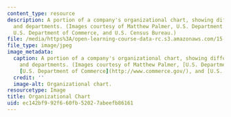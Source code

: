 ```yaml
---
content_type: resource
description: A portion of a company's organizational chart, showing different people
  and departments. (Images courtesy of Matthew Palmer, U.S. Department of Energy,
  U.S. Department of Commerce, and U.S. Census Bureau.)
file: /media/https%3A/open-learning-course-data-rc.s3.amazonaws.com/15-311-organizational-processes-fall-2003/ec142bf992f660fb52027abeefb86161_15-311f03.jpg
file_type: image/jpeg
image_metadata:
  caption: A portion of a company's organizational chart, showing different people
    and departments. (Images courtesy of Matthew Palmer, [U.S. Department of Energy](http://www.doedigitalarchive.doe.gov/),
    [U.S. Department of Commerce](http://www.commerce.gov/), and [U.S. Census Bureau](https://www.census.gov/).)
  credit: ''
  image-alt: Organizational chart.
resourcetype: Image
title: Organizational Chart
uid: ec142bf9-92f6-60fb-5202-7abeefb86161
---
```

